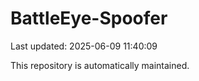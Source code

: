 # BattleEye-Spoofer

Last updated: 2025-06-09 11:40:09

This repository is automatically maintained.
